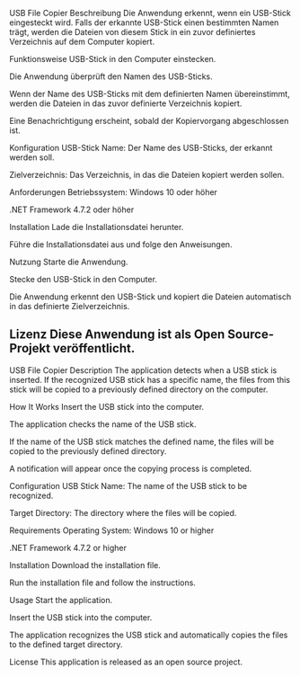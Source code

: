 USB File Copier
Beschreibung
Die Anwendung erkennt, wenn ein USB-Stick eingesteckt wird. Falls der erkannte USB-Stick einen bestimmten Namen trägt, werden die Dateien von diesem Stick in ein zuvor definiertes Verzeichnis auf dem Computer kopiert.

Funktionsweise
USB-Stick in den Computer einstecken.

Die Anwendung überprüft den Namen des USB-Sticks.

Wenn der Name des USB-Sticks mit dem definierten Namen übereinstimmt, werden die Dateien in das zuvor definierte Verzeichnis kopiert.

Eine Benachrichtigung erscheint, sobald der Kopiervorgang abgeschlossen ist.

Konfiguration
USB-Stick Name: Der Name des USB-Sticks, der erkannt werden soll.

Zielverzeichnis: Das Verzeichnis, in das die Dateien kopiert werden sollen.

Anforderungen
Betriebssystem: Windows 10 oder höher

.NET Framework 4.7.2 oder höher

Installation
Lade die Installationsdatei herunter.

Führe die Installationsdatei aus und folge den Anweisungen.

Nutzung
Starte die Anwendung.

Stecke den USB-Stick in den Computer.

Die Anwendung erkennt den USB-Stick und kopiert die Dateien automatisch in das definierte Zielverzeichnis.

Lizenz
Diese Anwendung ist als Open Source-Projekt veröffentlicht.
---
USB File Copier
Description
The application detects when a USB stick is inserted. If the recognized USB stick has a specific name, the files from this stick will be copied to a previously defined directory on the computer.

How It Works
Insert the USB stick into the computer.

The application checks the name of the USB stick.

If the name of the USB stick matches the defined name, the files will be copied to the previously defined directory.

A notification will appear once the copying process is completed.

Configuration
USB Stick Name: The name of the USB stick to be recognized.

Target Directory: The directory where the files will be copied.

Requirements
Operating System: Windows 10 or higher

.NET Framework 4.7.2 or higher

Installation
Download the installation file.

Run the installation file and follow the instructions.

Usage
Start the application.

Insert the USB stick into the computer.

The application recognizes the USB stick and automatically copies the files to the defined target directory.

License
This application is released as an open source project. 
